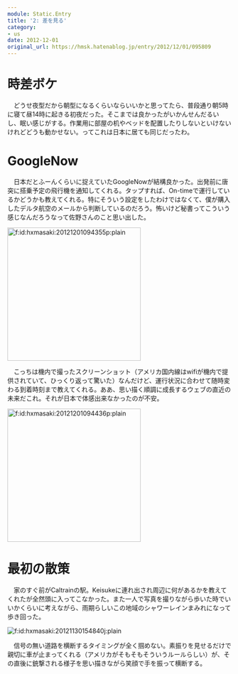```yaml
---
module: Static.Entry
title: '2: 差を見る'
category:
- us
date: 2012-12-01
original_url: https://hmsk.hatenablog.jp/entry/2012/12/01/095809
---
```


# 時差ボケ
　どうせ夜型だから朝型になるくらいならいいかと思ってたら、普段通り朝5時に寝て昼14時に起きる初夜だった。そこまでは良かったがいかんせんだるいし、眠い感じがする。作業用に部屋の机やベッドを配置したりしないといけないけれどどうも動かせない。ってこれは日本に居ても同じだったわ。

# GoogleNow
　日本だとふーんくらいに捉えていたGoogleNowが結構良かった。出発前に唐突に搭乗予定の飛行機を通知してくれる。タップすれば、On-timeで運行しているかどうかも教えてくれる。特にそういう設定をしたわけではなくて、僕が購入したデルタ航空のメールから判断しているのだろう。怖いけど秘書ってこういう感じなんだろうなって佐野さんのこと思い出した。

<img src="https://cdn-ak.f.st-hatena.com/images/fotolife/h/hxmasaki/20121201/20121201094355.png" alt="f:id:hxmasaki:20121201094355p:plain" title="f:id:hxmasaki:20121201094355p:plain" class="hatena-fotolife" itemprop="image" width="300px">

　こっちは機内で撮ったスクリーンショット（アメリカ国内線はwifiが機内で提供されていて、ひっくり返って驚いた）なんだけど、運行状況に合わせて随時変わる到着時刻まで教えてくれる。ああ、思い描く順調に成長するウェブの直近の未来だこれ。それが日本で体感出来なかったのが不安。

<img src="https://cdn-ak.f.st-hatena.com/images/fotolife/h/hxmasaki/20121201/20121201094436.png" alt="f:id:hxmasaki:20121201094436p:plain" title="f:id:hxmasaki:20121201094436p:plain" class="hatena-fotolife" itemprop="image" width="300px">

# 最初の散策
　家のすぐ前がCaltrainの駅。Keisukeに連れ出され周辺に何があるかを教えてくれたが全然頭に入ってこなかった。また一人で写真を撮りながら歩いた時でいいかくらいに考えながら、雨期らしいこの地域のシャワーレインまみれになって歩き回った。
　<p><span itemscope itemtype="http://schema.org/Photograph"><img src="https://cdn-ak.f.st-hatena.com/images/fotolife/h/hxmasaki/20121130/20121130154840.jpg" alt="f:id:hxmasaki:20121130154840j:plain" title="f:id:hxmasaki:20121130154840j:plain" class="hatena-fotolife" itemprop="image"></span></p>

　信号の無い道路を横断するタイミングが全く掴めない。素振りを見せるだけで親切に車が止まってくれる（アメリカがそもそもそういうルールらしい）が、その直後に銃撃される様子を思い描きながら笑顔で手を振って横断する。
